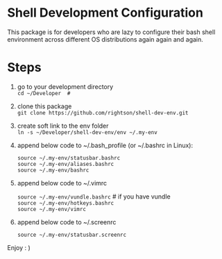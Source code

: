 Shell Development Configuration
===================

This package is for developers who are lazy to configure their bash shell environment across different OS distributions again again and again.


Steps
============
1. go to your development directory  
	`cd ~/Developer  #`  
2. clone this package  
	`git clone https://github.com/rightson/shell-dev-env.git`  

3. create soft link to the env folder  
	`ln -s ~/Developer/shell-dev-env/env ~/.my-env`
4. append below code to ~/.bash_profile (or ~/.bashrc in Linux):
 
	`source ~/.my-env/statusbar.bashrc`  
	`source ~/.my-env/aliases.bashrc`  
	`source ~/.my-env/bashrc`  
	 
5. append below code to ~/.vimrc

	`source ~/.my-env/vundle.bashrc`  # if you have vundle  
	`source ~/.my-env/hotkeys.bashrc`  
	`source ~/.my-env/vimrc`  

6. append below code to ~/.screenrc

	`source ~/.my-env/statusbar.screenrc`  
	
Enjoy : )